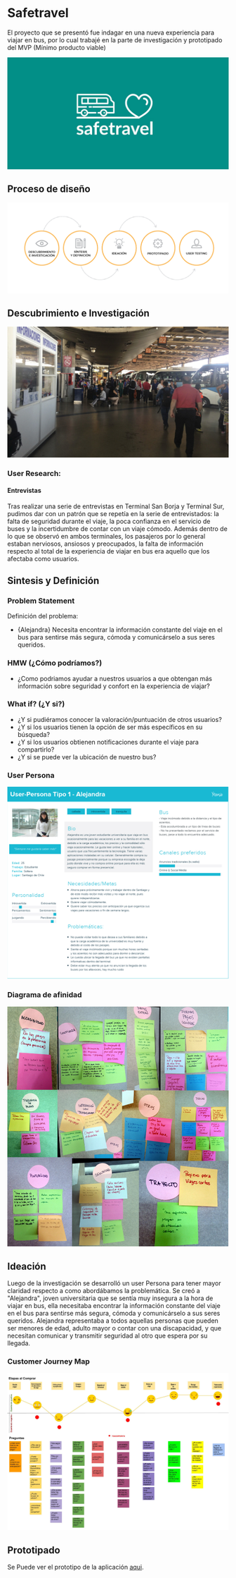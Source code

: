 # Safetravel
El proyecto que se presentó fue indagar en una nueva experiencia para viajar en bus, por lo cual trabajé en la parte de investigación y prototipado del MVP (Mínimo producto viable)

![e-bank](img/safetravel.png)

## Proceso de diseño

![safetravel](img/proceso.png)

## Descubrimiento e Investigación

![safeTravel](img/entrevistas.jpg)

### User Research:
#### Entrevistas
Tras realizar una serie de entrevistas en Terminal San Borja y Terminal Sur, pudimos dar con un patrón que se repetía en la serie de entrevistados: la falta de seguridad durante el viaje, la poca confianza en el servicio de buses y la incertidumbre de contar con un viaje cómodo. Además dentro de lo que se observó en ambos terminales, los pasajeros por lo general estaban nerviosos, ansiosos y preocupados, la falta de información respecto al total de la experiencia de viajar en bus era aquello que los afectaba como usuarios.

## Sintesis y Definición
### Problem Statement
Definición del problema:

* {Alejandra} Necesita encontrar la información constante del viaje en el bus para sentirse más segura, cómoda y comunicárselo a sus seres queridos.


### HMW (¿Cómo podríamos?)

* ¿Como podriamos ayudar a nuestros usuarios a que obtengan más información sobre seguridad y confort en la experiencia de viajar?


### What if? (¿Y si?)

* ¿Y si pudiéramos conocer la valoración/puntuación de otros usuarios?
* ¿Y si los usuarios tienen la opción de ser más específicos en su búsqueda?
* ¿Y si los usuarios obtienen notificaciones durante el viaje para compartirlo?
* ¿Y si se puede ver la ubicación de nuestro bus?


### User Persona
![user Persona](img/user-persona.jpg)

### Diagrama de afinidad
![Diagrama de afinidad](img/diagrama-afinidad.jpg)

## Ideación

Luego de la investigación se desarrolló un user Persona para tener mayor claridad respecto a como abordábamos la problemática. Se creó a "Alejandra", joven universitaria que se sentía muy insegura a la hora de viajar en bus, ella necesitaba encontrar la información constante del viaje en el bus para sentirse más segura, cómoda y comunicárselo a sus seres queridos. Alejandra representaba a todos aquellas personas que pueden ser menores de edad, adulto mayor o contar con una discapacidad, y que necesitan comunicar y transmitir seguridad al otro que espera por su llegada.

### Customer Journey Map
![e-bank](img/journey-map.jpg)

## Prototipado

Se Puede ver el prototipo de la aplicación [aqui](https://marvelapp.com/136jga16).







